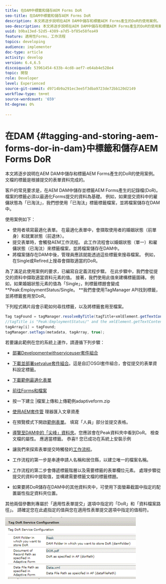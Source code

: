 ```yaml
---
title: 在DAM中標籤和儲存AEM Forms DoR
seo-title: 在DAM中標籤和儲存AEM Forms DoR
description: 本文將逐步說明在AEM DAM中儲存和標籤AEM Forms產生的DoR的使用案例。 文檔的標籤是根據提交的表單資料完成的。
seo-description: 本文將逐步說明在AEM DAM中儲存和標籤AEM Forms產生的DoR的使用案例。 文檔的標籤是根據提交的表單資料完成的。
uuid: b9ba13ed-52d5-4389-a7d5-bf85e58fea49
feature: 適用性Forms，工作流程
topics: developing
audience: implementer
doc-type: article
activity: develop
version: 6.4,6.5
discoiquuid: 53961454-633b-4cd8-aef7-e64ab4e528e4
topic: 開發
role: Developer
level: Experienced
source-git-commit: d9714b9a291ec3ee5f3dba9723de72bb120d2149
workflow-type: tm+mt
source-wordcount: '659'
ht-degree: 0%

---
```



# 在DAM {#tagging-and-storing-aem-forms-dor-in-dam}中標籤和儲存AEM Forms DoR

本文將逐步說明在AEM DAM中儲存和標籤AEM Forms產生的DoR的使用案例。 文檔的標籤是根據提交的表單資料完成的。

客戶的常見要求是，在AEM DAM中儲存並標籤AEM Forms產生的記錄檔(DoR)。 檔案的標籤必須以最適化Forms提交的資料為基礎。 例如，如果提交資料中的雇傭狀態為「已淘汰」，我們想使用「已淘汰」標籤標籤檔案，並將檔案儲存在DAM中。

使用案例如下：

* 使用者填寫最適化表單。 在最適化表單中，會擷取使用者的婚姻狀態（前單身）和就業狀態（前退休）。
* 提交表單時，會觸發AEM工作流程。 此工作流程會以婚姻狀態（單一）和雇傭狀態（已淘汰）來標籤檔案，並將檔案儲存在DAM中。
* 將檔案儲存在DAM中後，管理員應該就能透過這些標籤來搜尋檔案。 例如，在Single或Refired上搜尋會擷取適當的DoR。

為了滿足此使用案例的要求，已編寫自定義流程步驟。 在此步驟中，我們會從提交的資料中擷取適當資料元素的值。 接著，我們使用此值來建構標籤圖磚。 例如，如果婚姻狀態元素的值為「Single」，則標籤標題會變成**Peak:EmploymentStatus/Single。 **我們會使用TagManager API找到標籤，並將標籤套用至DoR。

下列程式碼片段會示範如何尋找標籤，以及將標籤套用至檔案。

```java
Tag tagFound = tagManager.resolveByTitle(tagTitle+xmlElement.getTextContent());
//tagTitle is "Peak:EmploymentStatus/" and the xmlElement.getTextContent() will return the value Single. So the tag title becomes Peak:EmploymentStatus/Single. Once the tag is found we put the tag in array and apply the tags to the resource as shown below
tagArray[i] = tagFound;
tagManager.setTags(metadata, tagArray, true);
```

若要讓此範例在您的系統上運作，請遵循下列步驟：
* [部署Developmentwithserviceuser套件組合](/help/forms/assets/common-osgi-bundles/DevelopingWithServiceUser.jar)

* [下載並部署setvalue套件組合](/help/forms/assets/common-osgi-bundles/SetValueApp.core-1.0-SNAPSHOT.jar)。這是自訂OSGI套件組合，會從提交的表單資料設定標籤。

* [下載範例最適化表單](assets/tag-and-store-in-dam-assets.zip)

* [前往Forms和檔案](http://localhost:4502/aem/forms.html/content/dam/formsanddocuments)

* 按一下建立 |檔案上傳和上傳範例adaptiveform.zip

* [使用AEM套件管](assets/tag-and-store-in-dam-assets.zip) 理器匯入文章資產
* 在預覽模式下開啟[範例表單](http://localhost:4502/content/dam/formsanddocuments/summit/peakform/jcr:content?wcmmode=disabled)。 填寫「人員」部分並提交表格。
* [導覽至DAM中的「尖峰」資料夾](http://localhost:4502/assets.html/content/dam/Peak)。您應該會在Peak資料夾中看到DoR。 檢查文檔的屬性。 應適當標籤。
恭喜!! 您已成功在系統上安裝示例

* 讓我們來探索表單提交時觸發的[工作流程](http://localhost:4502/editor.html/conf/global/settings/workflow/models/TagAndStoreDoRinDAM.html)。
* 工作流程的第一步是串連申請人名稱和居住縣，以建立唯一的檔案名稱。
* 工作流程的第二步會傳遞標籤階層以及需要標籤的表單欄位元素。 處理步驟從提交的資料中提取值，並構建需要標籤文檔的標籤標題。
* 如果要將DoR儲存在DAM中的其他資料夾中，可使用下面螢幕截圖中指定的配置屬性指定資料夾位置。

其他兩個參數則專屬於「適用性表單提交」選項中指定的「DoR」和「資料檔案路徑」。 請確定您在此處指定的值與您在適用性表單提交選項中指定的值相符。

![標籤或](assets/tag_dor_service_configuration.gif)

